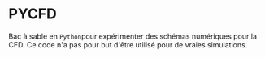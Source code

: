 # PYCFD

Bac à sable en `Python`pour expérimenter des schémas numériques pour la CFD.
Ce code n'a pas pour but d'être utilisé pour de vraies simulations.